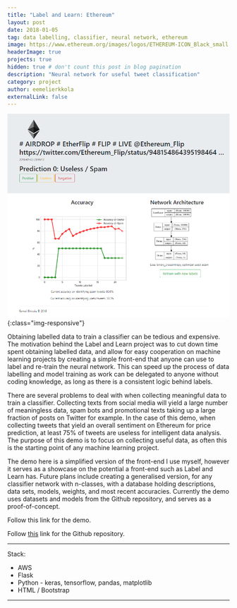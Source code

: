 ```yaml
---
title: "Label and Learn: Ethereum"
layout: post
date: 2018-01-05
tag: data labelling, classifier, neural network, ethereum
image: https://www.ethereum.org/images/logos/ETHEREUM-ICON_Black_small.png
headerImage: true
projects: true
hidden: true # don't count this post in blog pagination
description: "Neural network for useful tweet classification"
category: project
author: eemelierkkola
externalLink: false
---
```


![Screen-shot](/assets/screen-shot.png){:class="img-responsive"}

Obtaining labelled data to train a classifier can be tedious and expensive. The motivation behind the Label and Learn project was to cut down time spent obtaining labelled data, and allow for easy cooperation on machine learning projects by creating a simple front-end that anyone can use to label and re-train the neural network. This can speed up the process of data labelling and model training as work can be delegated to anyone without coding knowledge, as long as there is a consistent logic behind labels. 

There are several problems to deal with when collecting meaningful data to train a classifier. Collecting texts from social media will yield a large number of meaningless data, spam bots and promotional texts taking up a large fraction of posts on Twitter for example. In the case of this demo, when collecting tweets that yield an overall sentiment on Ethereum for price prediction, at least 75% of tweets are useless for intelligent data analysis. The purpose of this demo is to focus on collecting useful data, as often this is the starting point of any machine learning project.

The demo here is a simplified version of the front-end I use myself, however it serves as a showcase on the potential a front-end such as Label and Learn has. Future plans include creating a generalised version, for any classifier network with n-classes, with a database holding descriptions, data sets, models, weights, and most recent accuracies. Currently the demo uses datasets and models from the Github repository, and serves as a proof-of-concept. 


Follow this link for the demo.

Follow [this](https://github.com/youngmil/labelandlearn) link for the Github repository.

---

Stack:

- AWS
- Flask
- Python - keras, tensorflow, pandas, matplotlib
- HTML / Bootstrap

---

